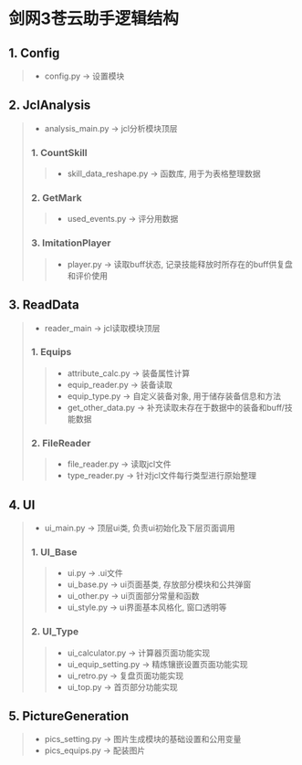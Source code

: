 # 剑网3苍云助手逻辑结构  
## 1. Config
> * config.py -> 设置模块
## 2. JclAnalysis    
> * analysis_main.py -> jcl分析模块顶层  
> ### 1. CountSkill    
>> * skill_data_reshape.py -> 函数库, 用于为表格整理数据  
> ### 2. GetMark  
>> * used_events.py -> 评分用数据
> ### 3. ImitationPlayer  
>> * player.py -> 读取buff状态, 记录技能释放时所存在的buff供复盘和评价使用  
## 3. ReadData  
> * reader_main -> jcl读取模块顶层
> ### 1. Equips
>> * attribute_calc.py -> 装备属性计算
>> * equip_reader.py -> 装备读取
>> * equip_type.py -> 自定义装备对象, 用于储存装备信息和方法
>> * get_other_data.py -> 补充读取未存在于数据中的装备和buff/技能数据
> ### 2. FileReader
>> * file_reader.py -> 读取jcl文件
>> * type_reader.py -> 针对jcl文件每行类型进行原始整理
## 4. UI
> * ui_main.py -> 顶层ui类, 负责ui初始化及下层页面调用
> ### 1. UI_Base
>> * ui.py -> .ui文件
>> * ui_base.py -> ui页面基类, 存放部分模块和公共弹窗
>> * ui_other.py -> ui页面部分常量和函数
>> * ui_style.py -> ui界面基本风格化, 窗口透明等
> ### 2. UI_Type
>> * ui_calculator.py -> 计算器页面功能实现
>> * ui_equip_setting.py -> 精炼镶嵌设置页面功能实现
>> * ui_retro.py -> 复盘页面功能实现
>> * ui_top.py -> 首页部分功能实现
## 5. PictureGeneration
> * pics_setting.py -> 图片生成模块的基础设置和公用变量
> * pics_equips.py -> 配装图片
 